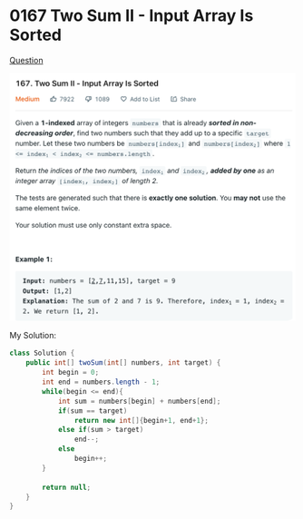 # 0167 Two Sum II - Input Array Is Sorted

[Question](https://leetcode.com/problems/two-sum-ii-input-array-is-sorted/)

![](<../.gitbook/assets/image (2) (3).png>)



My Solution:

```java
class Solution {
    public int[] twoSum(int[] numbers, int target) {        
        int begin = 0;
        int end = numbers.length - 1;
        while(begin <= end){
            int sum = numbers[begin] + numbers[end];
            if(sum == target)
                return new int[]{begin+1, end+1};
            else if(sum > target)
                end--;
            else 
                begin++;
        }
        
        return null;
    }
}
```

